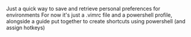 Just a quick way to save and retrieve personal preferences for environments
For now it's just a .vimrc file and a powershell profile, alongside a guide put 
together to create shortcuts using powershell (and assign hotkeys)
